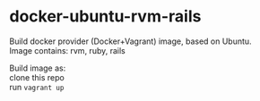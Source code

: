 # docker-ubuntu-rvm-rails
Build docker provider (Docker+Vagrant) image, based on Ubuntu.  
Image contains: rvm, ruby, rails

Build image as:  
clone this repo  
run `vagrant up`  

